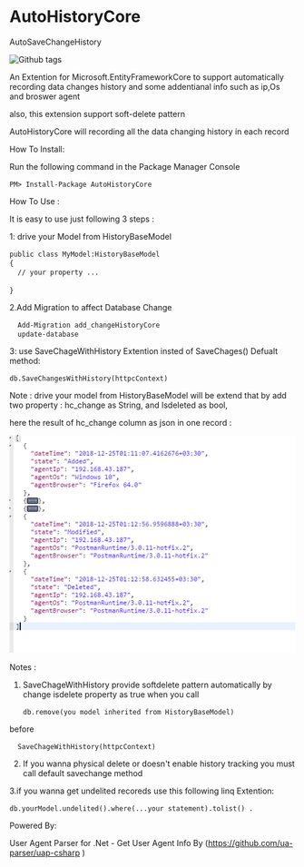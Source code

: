 # AutoHistoryCore
AutoSaveChangeHistory

 ![Github tags](https://github.com/Alibesharat/AutoHistoryCore/workflows/.NET%20Core/badge.svg)

An Extention for Microsoft.EntityFrameworkCore to support automatically recording data changes history and some addentianal info such as ip,Os and broswer agent

also, this extension support soft-delete pattern

AutoHistoryCore will recording all the data changing history in each record 

How To Install:

Run the following command in the Package Manager Console 

    PM> Install-Package AutoHistoryCore 

How To Use :

It is easy  to use just following 3 steps :

1: drive your Model from HistoryBaseModel 

    public class MyModel:HistoryBaseModel
    {
      // your property ...
      
    }

 2.Add Migration to affect Database Change
 
      Add-Migration add_changeHistoryCore
      update-database
      

 3: use SaveChageWithHistory Extention insted of SaveChages() Defualt method:
 
    db.SaveChangesWithHistory(httpcContext)
    
    
 Note : drive your model from HistoryBaseModel will be extend that by add two property : hc_change as String,  and Isdeleted as bool,
 
 here the result of hc_change column as json in one record :
 
  ![result](https://github.com/Alibesharat/AutoHistoryCore/blob/master/result.PNG)
 
 Notes :
 
1. SaveChageWithHistory provide softdelete pattern  automatically by change isdelete property as true when you call    

       db.remove(you model inherited from HistoryBaseModel) 
       
  before 
     
      SaveChageWithHistory(httpcContext)
 
2. If you wanna physical delete or doesn't  enable history tracking you must call  default savechange method 

3.if you wanna get undelited recoreds use this following linq Extention:

 
    db.yourModel.undelited().where(...your statement).tolist() .
    
    
  Powered By:
  
   User Agent Parser for .Net  - Get  User Agent Info By  (https://github.com/ua-parser/uap-csharp )
     
  
    

 
